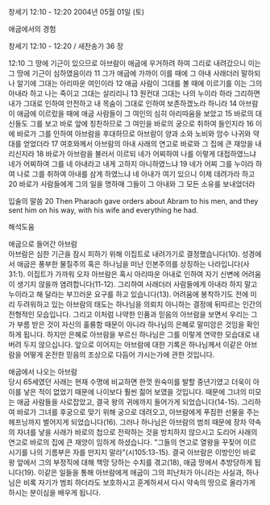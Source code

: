 창세기 12:10 - 12:20 
2004년 05월 01일 (토)

애굽에서의 경험



창세기 12:10 - 12:20 / 새찬송가 36 장


12:10 그 땅에 기근이 있으므로 아브람이 애굽에 우거하려 하여 그리로 내려갔으니 이는 그 땅에 기근이 심하였음이라 11 그가 애굽에 가까이 이를 때에 그 아내 사래더러 말하되 나 알기에 그대는 아리따운 여인이라 12 애굽 사람이 그대를 볼 때에 이르기를 이는 그의 아내라 하고 나는 죽이고 그대는 살리리니 13 원컨대 그대는 나의 누이라 하라 그리하면 내가 그대로 인하여 안전하고 내 목숨이 그대로 인하여 보존하겠노라 하니라 14 아브람이 애굽에 이르렀을 때에 애굽 사람들이 그 여인의 심히 아리따움을 보았고 15 바로의 대신들도 그를 보고 바로 앞에 칭찬하므로 그 여인을 바로의 궁으로 취하여 들인지라 16 이에 바로가 그를 인하여 아브람을 후대하므로 아브람이 양과 소와 노비와 암수 나귀와 약대를 얻었더라 17 여호와께서 아브람의 아내 사래의 연고로 바로와 그 집에 큰 재앙을 내리신지라 18 바로가 아브람을 불러서 이르되 네가 어찌하여 나를 이렇게 대접하였느냐 네가 어찌하여 그를 네 아내라고 내게 고하지 아니하였느냐 19 네가 어찌 그를 누이라 하여 나로 그를 취하여 아내를 삼게 하였느냐 네 아내가 여기 있으니 이제 데려가라 하고 20 바로가 사람들에게 그의 일을 명하매 그들이 그 아내와 그 모든 소유를 보내었더라

입술의 말씀
20 Then Pharaoh gave orders about Abram to his men, and they sent him on his way, with his wife and everything he had.

해석도움





애굽으로 들어간 아브람  
아브람은 심한 기근을 잠시 피하기 위해 이집트로 내려가기로 결정했습니다(10). 성경에서 애굽은 풍부한 물질주의 혹은 하나님을 떠난 인본주의를 상징하는 나라입니다(사31:1). 이집트가 가까워 오자 아브람은 혹시 아리따운 아내로 인하여 자기 신변에 어려움이 생기지 않을까 염려합니다(11-12). 그리하여 사래더러 사람들에게 아내라 하지 말고 누이라고 해 달라는 부끄러운 요구를 하고 있습니다(13). 어려움에 봉착하기도 전에 미리 두려워하고 있는 아브람의 태도는 하나님을 의뢰치 아니하는 결정에 뒤따르는 인간의 전형적인 모습입니다. 그리고 이처럼 나약한 인품과 믿음의 아브람을 보면서 우리는 그가 부름 받은 것이 자신의 훌륭함 때문이 아니라 하나님의 은혜로 말미암은 것임을 확인하게 됩니다. 하지만 은혜로 아브람을 부르신 하나님은 그를 이렇게 연약한 모습대로 내버려 두지 않으십니다. 앞으로 이어지는 아브람에 대한 기록은 하나님께서 이같은 아브람을 어떻게 온전한 믿음의 조상으로 다듬어 가시는가에 관한 것입니다. 

애굽에서 나오는 아브람  
당시 65세였던 사래는 현재 수명에 비교하면 한껏 원숙미를 발할 중년기였고 더욱이 아이를 낳은 적이 없었기 때문에 나이보다 훨씬 젊어 보였을 것입니다. 때문에 그녀의 미모는 애굽 사람들을 사로잡았고, 결국 왕의 귀에까지 들어가게 되었습니다(14-15). 그리하여 바로가 그녀를 후궁으로 맞기 위해 궁으로 데려오고, 아브람에게 푸짐한 선물을 주는 헤프닝까지 벌어지게 되었습니다(16). 그러나 하나님은 아브람의 범죄 때문에 장차 약속의 자녀를 낳을 사래가 바로의 첩으로 전락하는 것을 방치하지 않으시고 도리어 사래의 연고로 바로의 집에 큰 재앙이 임하게 하셨습니다. "그들의 연고로 열왕을 꾸짖어 이르시기를 나의 기름부은 자를 만지지 말라"(시105:13-15). 결국 아브람은 이방인인 바로 왕 앞에서 그의 부정직에 대해 책망 당하는 수치를 겪고(18), 애굽 땅에서 추방당하게 됩니다(19). 이같은 일들을 통해 아브람에게 애굽이 그의 피난처가 아니라는 사실과, 하나님은 비록 자기가 범죄 하더라도 보호하시고 훈계하셔서 다시 약속의 땅으로 올라가게 하시는 분이심을 배우게 됩니다.
